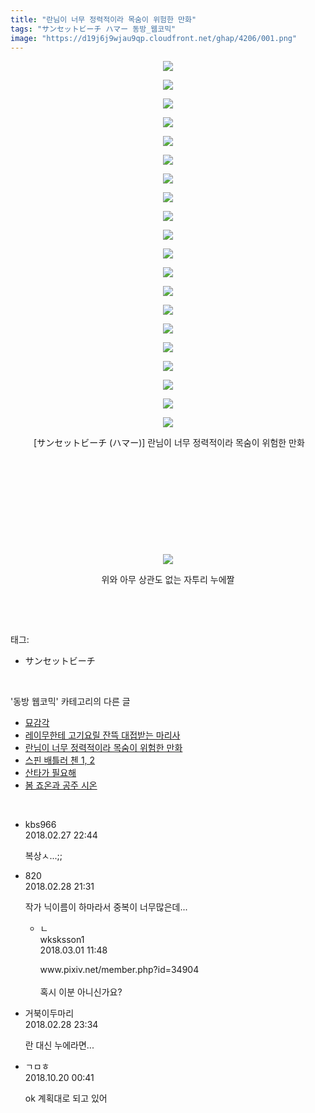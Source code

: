 ```yaml
---
title: "란님이 너무 정력적이라 목숨이 위험한 만화"
tags: "サンセットビーチ ハマー 동방_웹코믹"
image: "https://d19j6j9wjau9qp.cloudfront.net/ghap/4206/001.png"
---
```

<div class="article">
<p style="text-align: center; clear: none; float: none;"><img src="{{ site.imgserver8 }}/ghap/4206/001.png"/></p>
<p style="text-align: center; clear: none; float: none;"><img src="{{ site.imgserver8 }}/ghap/4206/002.png"/></p>
<p style="text-align: center; clear: none; float: none;"><img src="{{ site.imgserver8 }}/ghap/4206/003.png"/></p>
<p style="text-align: center; clear: none; float: none;"><img src="{{ site.imgserver8 }}/ghap/4206/004.png"/></p>
<p style="text-align: center; clear: none; float: none;"><img src="{{ site.imgserver8 }}/ghap/4206/005.png"/></p>
<p style="text-align: center; clear: none; float: none;"><img src="{{ site.imgserver8 }}/ghap/4206/006.png"/></p>
<p style="text-align: center; clear: none; float: none;"><img src="{{ site.imgserver8 }}/ghap/4206/007.png"/></p>
<p style="text-align: center; clear: none; float: none;"><img src="{{ site.imgserver8 }}/ghap/4206/008.png"/></p>
<p style="text-align: center; clear: none; float: none;"><img src="{{ site.imgserver8 }}/ghap/4206/009.png"/></p>
<p style="text-align: center; clear: none; float: none;"><img src="{{ site.imgserver8 }}/ghap/4206/010.png"/></p>
<p style="text-align: center; clear: none; float: none;"><img src="{{ site.imgserver8 }}/ghap/4206/011.png"/></p>
<p style="text-align: center; clear: none; float: none;"><img src="{{ site.imgserver8 }}/ghap/4206/012.png"/></p>
<p style="text-align: center; clear: none; float: none;"><img src="{{ site.imgserver8 }}/ghap/4206/013.jpg"/></p>
<p style="text-align: center; clear: none; float: none;"><img src="{{ site.imgserver8 }}/ghap/4206/014.png"/></p>
<p style="text-align: center; clear: none; float: none;"><img src="{{ site.imgserver8 }}/ghap/4206/015.png"/></p>
<p style="text-align: center; clear: none; float: none;"><img src="{{ site.imgserver8 }}/ghap/4206/016.png"/></p>
<p style="text-align: center; clear: none; float: none;"><img src="{{ site.imgserver8 }}/ghap/4206/017.png"/></p>
<p style="text-align: center; clear: none; float: none;"><img src="{{ site.imgserver8 }}/ghap/4206/018.png"/></p>
<p style="text-align: center; clear: none; float: none;"><img src="{{ site.imgserver8 }}/ghap/4206/019.png"/></p>
<p style="text-align: center; clear: none; float: none;"><img src="{{ site.imgserver8 }}/ghap/4206/020.png"/></p>
<p style="text-align: center; clear: none; float: none;"> [サンセットビーチ (ハマー)] 란님이 너무 정력적이라 목숨이 위험한 만화</p>
<p style="text-align: center; clear: none; float: none;"><br/></p>
<p style="text-align: center; clear: none; float: none;"><br/></p>
<p style="text-align: center; clear: none; float: none;"><br/></p>
<p style="text-align: center; clear: none; float: none;"><br/></p>
<p style="text-align: center; clear: none; float: none;"><br/></p>
<p style="text-align: center; clear: none; float: none;"><img src="{{ site.imgserver8 }}/ghap/4206/021.png"/></p>
<p style="text-align: center; clear: none; float: none;">위와 아무 상관도 없는 자투리 누에짤</p>
<p><br/></p>
</div><br/>
<div class="tagTrail">
<p>태그: </p>
<ul>
<li>サンセットビーチ</li>
</ul>
</div><br/>
<div class="another">
<p>'동방 웹코믹' 카테고리의 다른 글</p>
<ul>
<li><a href="/ghap_4233">묘감각</a></li>
<li><a href="/ghap_4207">레이무한테 고기요릴 잔뜩 대접받는 마리사</a></li>
<li><a href="/ghap_4206">란님이 너무 정력적이라 목숨이 위험한 만화</a></li>
<li><a href="/ghap_4200">스핀 배틀러 첸 1, 2</a></li>
<li><a href="/ghap_4184">산타가 필요해</a></li>
<li><a href="/ghap_4183">봄 죠온과 공주 시온</a></li>
</ul>
</div><br/>
<div class="cb_module cb_fluid">
<div class="cb_wrt cb_profile">
<div class="comment">
<ul>
<li class="cb_thumb_off" id="comment15208368">
<div class="cb_comment_area">
<div class="cb_info_area">
<div class="cb_section">
<span class="cb_nick_name">kbs966</span>
</div>
<div class="cb_section">
<span class="cb_date">2018.02.27 22:44 </span>
</div>
</div>
<div class="cb_dsc_comment">
<p class="cb_dsc">
											복상ㅅ...;;
										</p>
</div>
</div></li>
<li class="cb_thumb_off" id="comment15209216">
<div class="cb_comment_area">
<div class="cb_info_area">
<div class="cb_section">
<span class="cb_nick_name">820</span>
</div>
<div class="cb_section">
<span class="cb_date">2018.02.28 21:31 </span>
</div>
</div>
<div class="cb_dsc_comment">
<p class="cb_dsc">
											작가 닉이름이 하마라서 중복이 너무많은데...
										</p>
</div>
<ul>
<li class="cb_thumb_off" id="comment15209718">
<span class="cb_bu_subnode">ㄴ</span>
<div class="cb_comment_area">
<div class="cb_info_area">
<div class="cb_section">
<span class="cb_nick_name">wksksson1</span>
</div>
<div class="cb_section">
<span class="cb_date">2018.03.01 11:48 </span>
</div>
</div>
<div class="cb_dsc_comment">
<p class="cb_dsc">
																www.pixiv.net/member.php?id=34904<br/>
<br/>
혹시 이분 아니신가요?
															</p>
</div>
</div>
</li>
</ul>
</div></li>
<li class="cb_thumb_off" id="comment15209316">
<div class="cb_comment_area">
<div class="cb_info_area">
<div class="cb_section">
<span class="cb_nick_name">거북이두마리</span>
</div>
<div class="cb_section">
<span class="cb_date">2018.02.28 23:34 </span>
</div>
</div>
<div class="cb_dsc_comment">
<p class="cb_dsc">
											란 대신 누에라면...
										</p>
</div>
</div></li>
<li class="cb_thumb_off" id="comment15358539">
<div class="cb_comment_area">
<div class="cb_info_area">
<div class="cb_section">
<span class="cb_nick_name">ㄱㅁㅎ</span>
</div>
<div class="cb_section">
<span class="cb_date">2018.10.20 00:41 </span>
</div>
</div>
<div class="cb_dsc_comment">
<p class="cb_dsc">
											ok 계획대로 되고 있어
										</p>
</div>
</div></li>
</ul>
</div>
</div><!-- commentList close -->
</div><br/>
